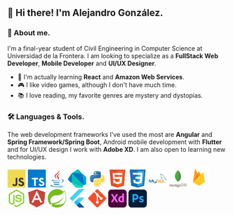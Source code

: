 ## 👋 Hi there! I'm Alejandro González. 

### 📖 About me.

I'm a final-year student of  Civil Engineering in Computer Science at Universidad de la Frontera. I am looking to specialize as a **FullStack Web Developer**, **Mobile Developer** and **UI/UX Designer**.

- 🌱 I'm actually learning **React** and **Amazon Web Services**.
- 🎮 I like video games, although I don't have much time.
- 📚 I love reading, my favorite genres are mystery and dystopias.

### 🛠️ Languages & Tools.
The web development frameworks I've used the most are **Angular** and **Spring Framework/Spring Boot**, Android mobile development with **Flutter** and for UI/UX design I work with **Adobe XD**. I am also open to learning new technologies.

<p align="left"> 
<img alt="javascript" width="42px" src="https://raw.githubusercontent.com/agonzalezlevio/agonzalezlevio/e91b3110c0724eb2f652d710579765e037f82d29/assets/images/languages_tools/javascript.svg"/>
<img alt="typescript" width="42px" src="https://raw.githubusercontent.com/agonzalezlevio/agonzalezlevio/e91b3110c0724eb2f652d710579765e037f82d29/assets/images/languages_tools/typescript.svg"/>
<img alt="java" width="42px" src="https://raw.githubusercontent.com/agonzalezlevio/agonzalezlevio/e91b3110c0724eb2f652d710579765e037f82d29/assets/images/languages_tools/java.svg"/>
<img alt="dart" width="42px" src="https://raw.githubusercontent.com/agonzalezlevio/agonzalezlevio/e91b3110c0724eb2f652d710579765e037f82d29/assets/images/languages_tools/dart.svg"/>
<img alt="python" width="42px" src="https://raw.githubusercontent.com/agonzalezlevio/agonzalezlevio/e91b3110c0724eb2f652d710579765e037f82d29/assets/images/languages_tools/python.svg"/>
<img alt="HTML 5" width="42px" src="https://raw.githubusercontent.com/agonzalezlevio/agonzalezlevio/e91b3110c0724eb2f652d710579765e037f82d29/assets/images/languages_tools/html5.svg"/>
<img alt="CSS" width="42px" src="https://raw.githubusercontent.com/agonzalezlevio/agonzalezlevio/e91b3110c0724eb2f652d710579765e037f82d29/assets/images/languages_tools/css3.svg"/>
<img alt="MySQL" width="42px" src="https://raw.githubusercontent.com/agonzalezlevio/agonzalezlevio/e91b3110c0724eb2f652d710579765e037f82d29/assets/images/languages_tools/mysql.svg"/>
<img alt="MongoDB" width="42px" src="https://raw.githubusercontent.com/agonzalezlevio/agonzalezlevio/e91b3110c0724eb2f652d710579765e037f82d29/assets/images/languages_tools/mongodb.svg"/>
<img alt="Firebase" width="48px" src="https://raw.githubusercontent.com/agonzalezlevio/agonzalezlevio/e91b3110c0724eb2f652d710579765e037f82d29/assets/images/languages_tools/firebase.svg"/>
<img alt="NodeJS" width="42px" src="https://raw.githubusercontent.com/agonzalezlevio/agonzalezlevio/e91b3110c0724eb2f652d710579765e037f82d29/assets/images/languages_tools/nodejs.svg"/>
<img alt="Angular" width="42px" src="https://raw.githubusercontent.com/agonzalezlevio/agonzalezlevio/e91b3110c0724eb2f652d710579765e037f82d29/assets/images/languages_tools/angular.svg"/>
<img alt="Spring boot" width="42px" src="https://raw.githubusercontent.com/agonzalezlevio/agonzalezlevio/e91b3110c0724eb2f652d710579765e037f82d29/assets/images/languages_tools/spring.svg"/>
<img alt="Flutter" width="42px" src="https://raw.githubusercontent.com/agonzalezlevio/agonzalezlevio/e91b3110c0724eb2f652d710579765e037f82d29/assets/images/languages_tools/flutter.svg"/>
<img alt="Git" width="42px" src="https://raw.githubusercontent.com/agonzalezlevio/agonzalezlevio/e91b3110c0724eb2f652d710579765e037f82d29/assets/images/languages_tools/git.svg"/>
<img alt="Adobe XD" width="42px" src="https://raw.githubusercontent.com/agonzalezlevio/agonzalezlevio/e91b3110c0724eb2f652d710579765e037f82d29/assets/images/languages_tools/adobexd.svg"/>
<img alt="Adobe Photoshop" width="42px" src="https://raw.githubusercontent.com/agonzalezlevio/agonzalezlevio/e91b3110c0724eb2f652d710579765e037f82d29/assets/images/languages_tools/adobephotoshop.svg"/>
</p>


